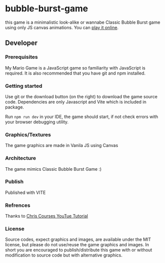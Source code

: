 # bubble-burst-game
this game is a minimalistic look-alike or wannabe Classic Bubble Burst game using only JS canvas animations. You can [play it online](https://sureshbabudj.github.io/bubble-burst-game/).

## Developer

### Prerequisites
My Mario Game is a JavaScript game so familiarity with JavaScript is required. It is also recommended that you have git and npm installed.

### Getting started

Use git or the download button (on the right) to download the game source code. Dependencies are only Javascript and Vite which is included in package.

Run `npm run dev` in your IDE, the game should start, if not check errors with your browser debugging utility.

### Graphics/Textures
The game graphics are made in Vanila JS using Canvas

### Architecture
The game mimics Classic Bubble Burst Game :)

### Publish
Published with VITE

### Refrences
Thanks to [Chris Courses YouTue Tutorial](https://www.youtube.com/watch?v=MCVU0w73uKI&t=1337s)

### License
Source codes, expect graphics and images, are available under the MIT license, but please do not use/reuse the game graphics and images.
In short you are encouraged to publish/distribute this game with or without modification to source code but with alternative graphics.

